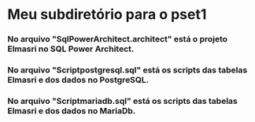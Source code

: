# Meu subdiretório para o pset1

### No arquivo "SqlPowerArchitect.architect" está o projeto Elmasri no SQL Power Architect.

### No arquivo "Scriptpostgresql.sql" está os scripts das tabelas Elmasri e dos dados no PostgreSQL.

### No arquivo "Scriptmariadb.sql" está os scripts das tabelas Elmasri e dos dados no MariaDb.
